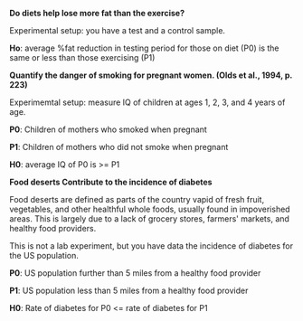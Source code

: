 **Do diets help lose more fat than the exercise?**

Experimental setup: you have a test and a control sample.

**Ho**: average %fat reduction in testing period for those on diet (P0) is the same or less than those exercising (P1)

**Quantify the danger of smoking for pregnant women. (Olds et al., 1994, p. 223)**

Experimemtal setup: measure IQ of children at ages 1, 2, 3, and 4 years of age.

**P0**: Children of mothers who smoked when pregnant

**P1**: Children of mothers who did not smoke when pregnant

**H0**: average IQ of P0 is >= P1

**Food deserts Contribute to the incidence of diabetes**

Food deserts are defined as parts of the country vapid of fresh fruit, vegetables, and other healthful whole foods, usually found in impoverished areas. This is largely due to a lack of grocery stores, farmers' markets, and healthy food providers.

This is not a lab experiment, but you have data the incidence of diabetes for the US population.

**P0**: US population further than 5 miles from a healthy food provider

**P1**: US population less than 5 miles from a healthy food provider

**H0**: Rate of diabetes for P0 <= rate of diabetes for P1
